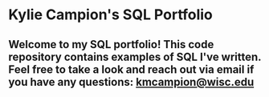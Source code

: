 # Kylie Campion's SQL Portfolio

## Welcome to my SQL portfolio! This code repository contains examples of SQL I've written. Feel free to take a look and reach out via email if you have any questions: kmcampion@wisc.edu
